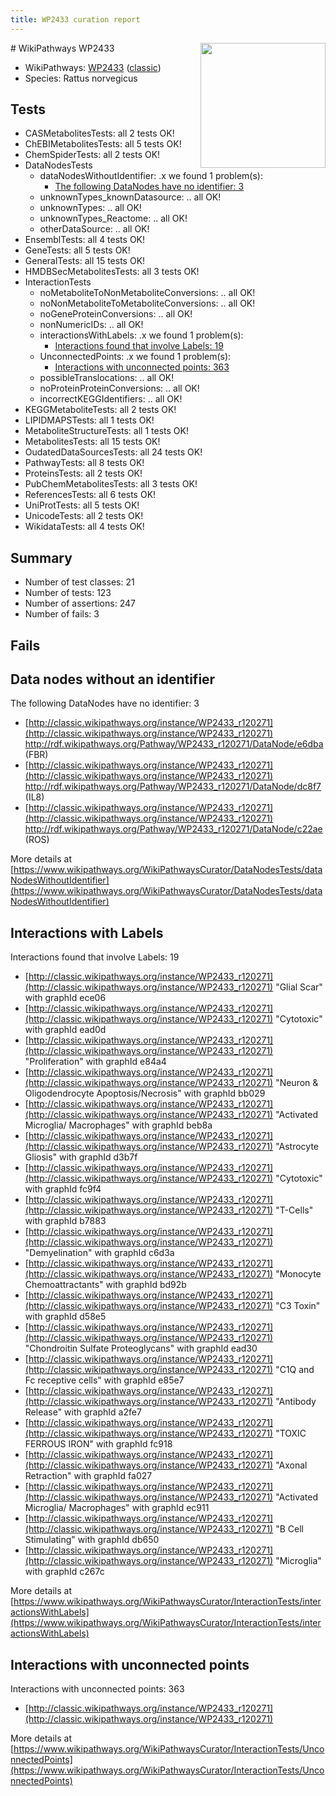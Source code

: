 ```yaml
---
title: WP2433 curation report
---
```


<img style="float: right; width: 200px" src="https://upload.wikimedia.org/wikipedia/commons/thumb/8/83/Wplogo_with_text_500.png/640px-Wplogo_with_text_500.png" />
# WikiPathways WP2433

* WikiPathways: [WP2433](https://wikipathways.org/pathways/WP2433) ([classic](https://classic.wikipathways.org/instance/WP2433))
* Species: Rattus norvegicus
## Tests
* CASMetabolitesTests: all 2 tests OK!
* ChEBIMetabolitesTests: all 5 tests OK!
* ChemSpiderTests: all 2 tests OK!
* DataNodesTests
    * dataNodesWithoutIdentifier: .x we found 1 problem(s):
        * [The following DataNodes have no identifier: 3](#d2d32fa2)
    * unknownTypes_knownDatasource: .. all OK!
    * unknownTypes: .. all OK!
    * unknownTypes_Reactome: .. all OK!
    * otherDataSource: .. all OK!
* EnsemblTests: all 4 tests OK!
* GeneTests: all 5 tests OK!
* GeneralTests: all 15 tests OK!
* HMDBSecMetabolitesTests: all 3 tests OK!
* InteractionTests
    * noMetaboliteToNonMetaboliteConversions: .. all OK!
    * noNonMetaboliteToMetaboliteConversions: .. all OK!
    * noGeneProteinConversions: .. all OK!
    * nonNumericIDs: .. all OK!
    * interactionsWithLabels: .x we found 1 problem(s):
        * [Interactions found that involve Labels: 19](#fe97a8c1)
    * UnconnectedPoints: .x we found 1 problem(s):
        * [Interactions with unconnected points: 363](#648ad6d8)
    * possibleTranslocations: .. all OK!
    * noProteinProteinConversions: .. all OK!
    * incorrectKEGGIdentifiers: .. all OK!
* KEGGMetaboliteTests: all 2 tests OK!
* LIPIDMAPSTests: all 1 tests OK!
* MetaboliteStructureTests: all 1 tests OK!
* MetabolitesTests: all 15 tests OK!
* OudatedDataSourcesTests: all 24 tests OK!
* PathwayTests: all 8 tests OK!
* ProteinsTests: all 2 tests OK!
* PubChemMetabolitesTests: all 3 tests OK!
* ReferencesTests: all 6 tests OK!
* UniProtTests: all 5 tests OK!
* UnicodeTests: all 2 tests OK!
* WikidataTests: all 4 tests OK!


## Summary

* Number of test classes: 21
* Number of tests: 123
* Number of assertions: 247
* Number of fails: 3

## Fails

<a name="d2d32fa2" />

## Data nodes without an identifier

The following DataNodes have no identifier: 3

* [http://classic.wikipathways.org/instance/WP2433_r120271](http://classic.wikipathways.org/instance/WP2433_r120271) http://rdf.wikipathways.org/Pathway/WP2433_r120271/DataNode/e6dba (FBR)
* [http://classic.wikipathways.org/instance/WP2433_r120271](http://classic.wikipathways.org/instance/WP2433_r120271) http://rdf.wikipathways.org/Pathway/WP2433_r120271/DataNode/dc8f7 (IL8)
* [http://classic.wikipathways.org/instance/WP2433_r120271](http://classic.wikipathways.org/instance/WP2433_r120271) http://rdf.wikipathways.org/Pathway/WP2433_r120271/DataNode/c22ae (ROS)


More details at [https://www.wikipathways.org/WikiPathwaysCurator/DataNodesTests/dataNodesWithoutIdentifier](https://www.wikipathways.org/WikiPathwaysCurator/DataNodesTests/dataNodesWithoutIdentifier)

<a name="fe97a8c1" />

## Interactions with Labels

Interactions found that involve Labels: 19

* [http://classic.wikipathways.org/instance/WP2433_r120271](http://classic.wikipathways.org/instance/WP2433_r120271) "Glial Scar" with graphId ece06
* [http://classic.wikipathways.org/instance/WP2433_r120271](http://classic.wikipathways.org/instance/WP2433_r120271) "Cytotoxic" with graphId ead0d
* [http://classic.wikipathways.org/instance/WP2433_r120271](http://classic.wikipathways.org/instance/WP2433_r120271) "Proliferation" with graphId e84a4
* [http://classic.wikipathways.org/instance/WP2433_r120271](http://classic.wikipathways.org/instance/WP2433_r120271) "Neuron & 
Oligodendrocyte
Apoptosis/Necrosis" with graphId bb029
* [http://classic.wikipathways.org/instance/WP2433_r120271](http://classic.wikipathways.org/instance/WP2433_r120271) "Activated Microglia/
Macrophages" with graphId beb8a
* [http://classic.wikipathways.org/instance/WP2433_r120271](http://classic.wikipathways.org/instance/WP2433_r120271) "Astrocyte Gliosis" with graphId d3b7f
* [http://classic.wikipathways.org/instance/WP2433_r120271](http://classic.wikipathways.org/instance/WP2433_r120271) "Cytotoxic" with graphId fc9f4
* [http://classic.wikipathways.org/instance/WP2433_r120271](http://classic.wikipathways.org/instance/WP2433_r120271) "T-Cells" with graphId b7883
* [http://classic.wikipathways.org/instance/WP2433_r120271](http://classic.wikipathways.org/instance/WP2433_r120271) "Demyelination" with graphId c6d3a
* [http://classic.wikipathways.org/instance/WP2433_r120271](http://classic.wikipathways.org/instance/WP2433_r120271) "Monocyte Chemoattractants" with graphId bd92b
* [http://classic.wikipathways.org/instance/WP2433_r120271](http://classic.wikipathways.org/instance/WP2433_r120271) "C3 Toxin" with graphId d58e5
* [http://classic.wikipathways.org/instance/WP2433_r120271](http://classic.wikipathways.org/instance/WP2433_r120271) "Chondroitin Sulfate 
Proteoglycans" with graphId ead30
* [http://classic.wikipathways.org/instance/WP2433_r120271](http://classic.wikipathways.org/instance/WP2433_r120271) "C1Q and Fc receptive cells" with graphId e85e7
* [http://classic.wikipathways.org/instance/WP2433_r120271](http://classic.wikipathways.org/instance/WP2433_r120271) "Antibody Release" with graphId a2fe7
* [http://classic.wikipathways.org/instance/WP2433_r120271](http://classic.wikipathways.org/instance/WP2433_r120271) "TOXIC FERROUS
IRON" with graphId fc918
* [http://classic.wikipathways.org/instance/WP2433_r120271](http://classic.wikipathways.org/instance/WP2433_r120271) "Axonal Retraction" with graphId fa027
* [http://classic.wikipathways.org/instance/WP2433_r120271](http://classic.wikipathways.org/instance/WP2433_r120271) "Activated Microglia/
Macrophages" with graphId ec911
* [http://classic.wikipathways.org/instance/WP2433_r120271](http://classic.wikipathways.org/instance/WP2433_r120271) "B Cell Stimulating" with graphId db650
* [http://classic.wikipathways.org/instance/WP2433_r120271](http://classic.wikipathways.org/instance/WP2433_r120271) "Microglia" with graphId c267c


More details at [https://www.wikipathways.org/WikiPathwaysCurator/InteractionTests/interactionsWithLabels](https://www.wikipathways.org/WikiPathwaysCurator/InteractionTests/interactionsWithLabels)

<a name="648ad6d8" />

## Interactions with unconnected points

Interactions with unconnected points: 363

* [http://classic.wikipathways.org/instance/WP2433_r120271](http://classic.wikipathways.org/instance/WP2433_r120271)


More details at [https://www.wikipathways.org/WikiPathwaysCurator/InteractionTests/UnconnectedPoints](https://www.wikipathways.org/WikiPathwaysCurator/InteractionTests/UnconnectedPoints)

